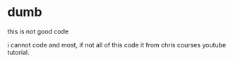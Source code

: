 # dumb
this is not good code

i cannot code and most, if not all of this code it from chris courses youtube tutorial.
